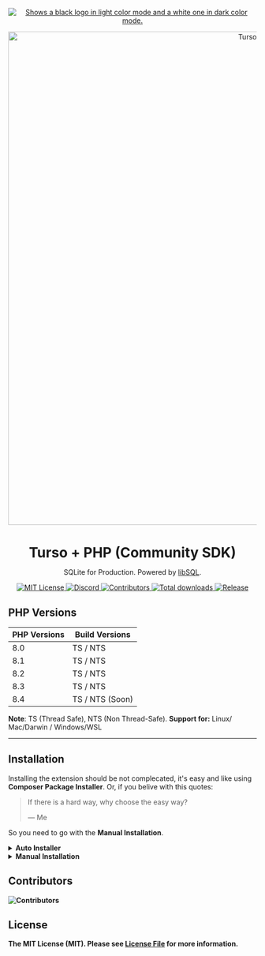 <p align="center">
  <a href="https://discord.gg/turso">
    <picture>
      <source media="(prefers-color-scheme: dark)" srcset="https://i.imgur.com/UhuW3zm.png">
      <source media="(prefers-color-scheme: light)" srcset="https://i.imgur.com/vljWbfr.png">
      <img alt="Shows a black logo in light color mode and a white one in dark color mode." src="https://i.imgur.com/vGCC0I4.png">
    </picture>
  </a>
</p>

<p align="center">
  <img alt="Turso + PHP" src="https://i.imgur.com/zRVfWL3.png" width="1000">
    <h1 align="center" style="border: 0;margin-bottom: 0;">Turso + PHP (Community SDK)</h1>
    <p align="center">
      SQLite for Production. Powered by <a href="https://turso.tech/libsql">libSQL</a>.
    </p>
</p>

<p align="center">
  <a href="LICENSE">
    <picture>
      <img src="https://img.shields.io/github/license/tursodatabase/turso-client-php?color=01c3b0" alt="MIT License" />
    </picture>
  </a>
  <a href="https://tur.so/discord-php">
    <picture>
      <img src="https://img.shields.io/discord/933071162680958986?color=01c3b0" alt="Discord" />
    </picture>
  </a>
  <a href="#contributors">
    <picture>
      <img src="https://img.shields.io/github/contributors/tursodatabase/turso-client-php?color=01c3b0" alt="Contributors" />
    </picture>
  </a>
  <a href="https://github.com/tursodatabase/turso-client-php/releases">
    <picture>
      <img src="https://img.shields.io/github/downloads/tursodatabase/turso-client-php/total.svg?color=01c3b0" alt="Total downloads" />
    </picture>
  </a>
  <a href="https://github.com/tursodatabase/turso-client-php/releases">
    <picture>
      <img src="https://img.shields.io/github/v/release/tursodatabase/turso-client-php?color=01c3b0" alt="Release" />
    </picture>
  </a>
</p>

## PHP Versions

| PHP Versions  | Build Versions  |
| ------------- | ----------------|
| 8.0           | TS / NTS        |
| 8.1           | TS / NTS        |
| 8.2           | TS / NTS        |
| 8.3           | TS / NTS        |
| 8.4           | TS / NTS (Soon) |

**Note**: TS (Thread Safe), NTS (Non Thread-Safe). **Support for:** Linux/ Mac/Darwin / Windows/WSL

---

## Installation

Installing the extension should be not complecated, it's easy and like using **Composer Package Installer**. Or, if you belive with this quotes:

> If there is a hard way, why choose the easy way?
>
> &mdash; Me

So you need to go with the **Manual Installation**.

<details>
  <summary><b>Auto Installer</b></summary>
  <code>turso-php-installer</code> is a Composer package capable of executing various commands related to libSQL, simplifying the development process, and making it easier to simulate in a local environment.

  ```bash
  composer global require darkterminal/turso-php-installer
  ```
  Add to `PATH` variable:
  ```bash
  export COMPOSER_BIN_DIR=$(composer config --global home)/vendor/bin
  ```

  We have two options to install the extension using the installer:

  **Interactive Mode**
  ```bash
  turso-php-installer install
  ```
  <img src="https://i.imgur.com/DCqTg3l.gif" />

  ---

  **Non-interactive Mode**
  ```bash
  turso-php-installer install -y --php-version=8.3
  ```
  <img src="https://i.imgur.com/s60hh5T.gif" />
</details>

<details>
  <summary><b>Manual Installation<b></summary>

  Download the latest build extension/driver binary you can see at <a href="https://github.com/tursodatabase/turso-client-php/releases">release</a> page.

  - Extract the archive
  - Locate somewhere in your machine
  - Copy a relative path that address that extension/driver
  - Open `php.ini` search `;extension` if you using `nano` (`ctrl+w`) then searching for it
  - add in the next-line `extension=liblibsql_php.so` (in Linux) without `;` at the begining

  Check on your console/terminal

  ```bash
  php --m | grep libsql
  ```
</details>

## Contributors

![Contributors](https://contrib.nn.ci/api?no_bot=true&repo=tursodatabase/turso-client-php)

## License

The MIT License (MIT). Please see [License File](LICENSE) for more information.
